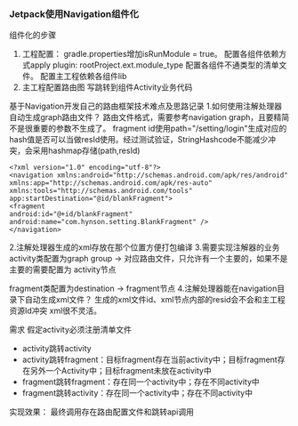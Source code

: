 ### Jetpack使用Navigation组件化
组件化的步骤
1. 工程配置：
gradle.properties增加isRunModule = true。
   配置各组件依赖方式apply plugin: rootProject.ext.module_type
   配置各组件不通类型的清单文件。
   配置主工程依赖各组件lib
2. 主工程配置路由图
写跳转到组件Activity业务代码
   

基于Navigation开发自己的路由框架技术难点及思路记录
1.如何使用注解处理器自动生成graph路由文件？
路由文件格式，需要参考navigation graph，且要精简不是很重要的参数不生成了。
fragment id使用path="/setting/login"生成对应的hash值是否可以当做resId使用。经过测试验证，StringHashcode不能减少冲突，会采用hashmap存储(path,resId)
    
    <?xml version="1.0" encoding="utf-8"?>
    <navigation xmlns:android="http://schemas.android.com/apk/res/android"
    xmlns:app="http://schemas.android.com/apk/res-auto"
    xmlns:tools="http://schemas.android.com/tools"
    app:startDestination="@id/blankFragment">
    <fragment
    android:id="@+id/blankFragment"
    android:name="com.hynson.setting.BlankFragment" />
    </navigation>

2.注解处理器生成的xml存放在那个位置方便打包编译
3.需要实现注解器的业务
activity类配置为graph group -> 对应路由文件，只允许有一个主要的，如果不是主要的需要配置为
activity节点

fragment类配置为destination -> fragment节点
4.注解处理器能在navigation目录下自动生成xml文件？
生成的xml文件id、xml节点内部的resid会不会和主工程资源Id冲突
xml很不灵活。

需求
假定activity必须注册清单文件
- activity跳转activity
- activity跳转fragment：目标fragment存在当前activity中；目标fragment存在另外一个Activity中；目标fragment未放在activity中
- fragment跳转fragment：存在同一个activity中；存在不同activity中
- fragment跳转activity：存在同一个activity中；存在不同activity中

实现效果：
最终调用存在路由配置文件和跳转api调用